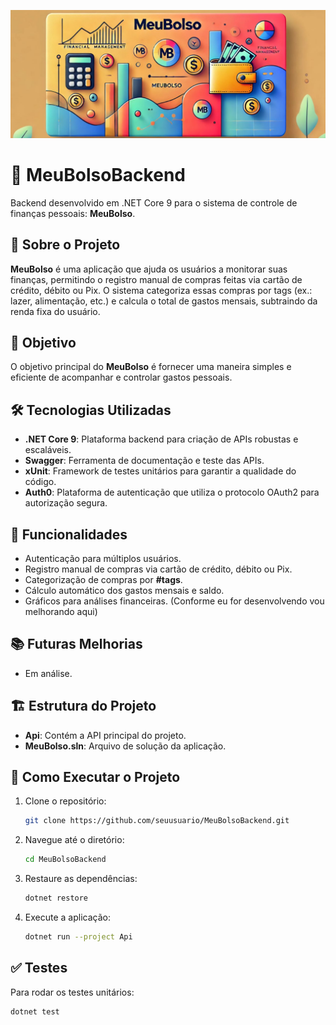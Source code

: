 ![Meu Bolso Backend](banner.jpg "meu bolso backend")

# 💼 MeuBolsoBackend

Backend desenvolvido em .NET Core 9 para o sistema de controle de finanças pessoais: **MeuBolso**.

## 📝 Sobre o Projeto

**MeuBolso** é uma aplicação que ajuda os usuários a monitorar suas finanças, permitindo o registro manual de compras feitas via cartão de crédito, débito ou Pix. O sistema categoriza essas compras por tags (ex.: lazer, alimentação, etc.) e calcula o total de gastos mensais, subtraindo da renda fixa do usuário.

## 🎯 Objetivo

O objetivo principal do **MeuBolso** é fornecer uma maneira simples e eficiente de acompanhar e controlar gastos pessoais.

## 🛠️ Tecnologias Utilizadas

- **.NET Core 9**: Plataforma backend para criação de APIs robustas e escaláveis.
- **Swagger**: Ferramenta de documentação e teste das APIs.
- **xUnit**: Framework de testes unitários para garantir a qualidade do código.
- **Auth0**: Plataforma de autenticação que utiliza o protocolo OAuth2 para autorização segura.

## 🚀 Funcionalidades

- Autenticação para múltiplos usuários.
- Registro manual de compras via cartão de crédito, débito ou Pix.
- Categorização de compras por **#tags**.
- Cálculo automático dos gastos mensais e saldo.
- Gráficos para análises financeiras. (Conforme eu for desenvolvendo vou melhorando aqui)

## 📚 Futuras Melhorias

- Em análise.

## 🏗️ Estrutura do Projeto

- **Api**: Contém a API principal do projeto.
- **MeuBolso.sln**: Arquivo de solução da aplicação.

## 🚧 Como Executar o Projeto

1. Clone o repositório:
   ```bash
   git clone https://github.com/seuusuario/MeuBolsoBackend.git
   ```
2. Navegue até o diretório:
   ```bash
   cd MeuBolsoBackend
   ```
3. Restaure as dependências:
   ```bash
   dotnet restore
   ```
4. Execute a aplicação:
   ```bash
   dotnet run --project Api
   ```

## ✅ Testes

Para rodar os testes unitários:

```bash
dotnet test
```
